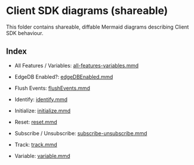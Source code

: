 # Client SDK diagrams (shareable)

This folder contains shareable, diffable Mermaid diagrams describing Client SDK behaviour.

## Index

- All Features / Variables: [all-features-variables.mmd](./all-features-variables.mmd)

- EdgeDB Enabled?: [edgeDBEnabled.mmd](./edgeDBEnabled.mmd)

- Flush Events: [flushEvents.mmd](./flushEvents.mmd)

- Identify: [identify.mmd](./identify.mmd)

- Initialize: [initialize.mmd](./initialize.mmd)

- Reset: [reset.mmd](./reset.mmd)

- Subscribe / Unsubscribe: [subscribe-unsubscribe.mmd](./subscribe-unsubscribe.mmd)

- Track: [track.mmd](./track.mmd)

- Variable: [variable.mmd](./variable.mmd)
